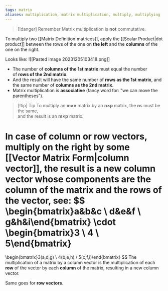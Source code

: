 ```yaml
---
tags: matrix
aliases: multiplication, matrix multiplication, multiply, multiplying
---
```

>[!danger] Remember
>Matrix multiplication is **not** commutative.

To multiply two [[Matrix Definition|matrices]], apply the [[Scalar Product|dot product]] between the rows of the one on **the left** and the **columns** of the one on the right.

Looks like:
![[Pasted image 20231205103418.png]]

- The number of **columns of the 1st matrix** must equal the number of **rows of the 2nd matrix**.
- And the result will have the same number of **rows as the 1st matrix**, and the same number of **columns as the 2nd matrix**.
- Matrix multiplication is **associative** (fancy word for: "we can move the parentheses").

>[!tip] Tip
> To multiply an **m×n** matrix by an **n×p** matrix, the **n**s must be the same,  
and the result is an **m×p** matrix.

In case of column or row vectors, multiply on the right by some [[Vector Matrix Form|column vector]], the result is a new column vector whose components are the column of the matrix and the rows of the vector, see:
$$
\begin{bmatrix}a&b&c \\ d&e&f \\ g&h&i\end{bmatrix}
\cdot
\begin{bmatrix}3 \\ 4 \\ 5\end{bmatrix}
= 
\begin{bmatrix}3(a,d,g) \\ 4(b,e,h) \\ 5(c,f,i)\end{bmatrix}
$$
The multiplication of a matrix by a column vector is the multiplication of each **row** of the vector by each **column** of the matrix, resulting in a new column vector.

Same goes for **row vectors**.